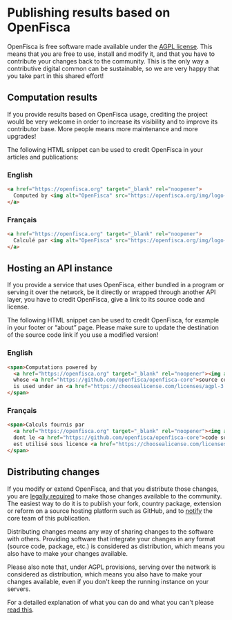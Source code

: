 # Publishing results based on OpenFisca

OpenFisca is free software made available under the [AGPL license](https://choosealicense.com/licenses/agpl-3.0/). This means that you are free to use, install and modify it, and that you have to contribute your changes back to the community. This is the only way a contributive digital common can be sustainable, so we are very happy that you take part in this shared effort!


## Computation results

If you provide results based on OpenFisca usage, crediting the project would be very welcome in order to increase its visibility and to improve its contributor base. More people means more maintenance and more upgrades!

The following HTML snippet can be used to credit OpenFisca in your articles and publications:

### English

```html
<a href="https://openfisca.org" target="_blank" rel="noopener">
  Computed by <img alt="OpenFisca" src="https://openfisca.org/img/logo-openfisca.svg" height="24" />.
</a>
```

### Français

```html
<a href="https://openfisca.org" target="_blank" rel="noopener">
  Calculé par <img alt="OpenFisca" src="https://openfisca.org/img/logo-openfisca.svg" height="24" />.
</a>
```


## Hosting an API instance

If you provide a service that uses OpenFisca, either bundled in a program or serving it over the network, be it directly or wrapped through another API layer, you have to credit OpenFisca, give a link to its source code and license.

The following HTML snippet can be used to credit OpenFisca, for example in your footer or “about” page.
Please make sure to update the destination of the source code link if you use a modified version!

### English

```html
<span>Computations powered by
  <a href="https://openfisca.org" target="_blank" rel="noopener"><img alt="OpenFisca" src="https://openfisca.org/img/logo-openfisca.svg" height="24" /></a>,
  whose <a href="https://github.com/openfisca/openfisca-core">source code</a>
  is used under an <a href="https://choosealicense.com/licenses/agpl-3.0/" target="_blank" rel="noopener">AGPL</a> license.
</span>
```

### Français

```html
<span>Calculs fournis par
  <a href="https://openfisca.org" target="_blank" rel="noopener"><img alt="OpenFisca" src="https://openfisca.org/img/logo-openfisca.svg" height="24" /></a>,
  dont le <a href="https://github.com/openfisca/openfisca-core">code source</a>
  est utilisé sous licence <a href="https://choosealicense.com/licenses/agpl-3.0/" target="_blank" rel="noopener">AGPL</a>.
</span>
```

## Distributing changes

If you modify or extend OpenFisca, and that you distribute those changes, you are [legally required](https://choosealicense.com/licenses/agpl-3.0/) to make those changes available to the community. The easiest way to do it is to publish your fork, country package, extension or reform on a source hosting platform such as GitHub, and to [notify](./community.md) the core team of this publication.

Distributing changes means any way of sharing changes to the software with others. Providing software that integrate your changes in any format (source code, package, etc.) is considered as distribution, which means you also have to make your changes available.

Please also note that, under AGPL provisions, serving over the network is considered as distribution, which means you also have to make your changes available, even if you don't keep the running instance on your servers.

For a detailed explanation of what you can do and what you can't please [read this](https://softwareengineering.stackexchange.com/questions/107883/agpl-what-you-can-do-and-what-you-cant/314908/).
